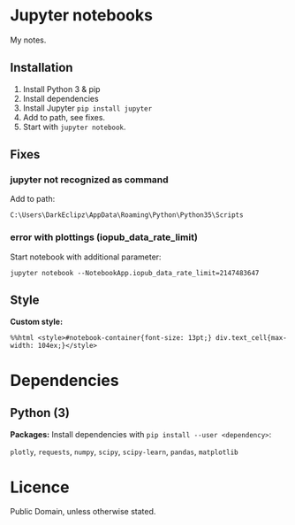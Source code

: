 # Jupyter notebooks
My notes.

## Installation
1. Install Python 3 & pip
2. Install dependencies
2. Install Jupyter `pip install jupyter`
3. Add to path, see fixes.
4. Start with `jupyter notebook`.

## Fixes
### jupyter not recognized as command
Add to path:

`C:\Users\DarkEclipz\AppData\Roaming\Python\Python35\Scripts`

### error with plottings (iopub\_data\_rate_limit)
Start notebook with additional parameter:

`jupyter notebook --NotebookApp.iopub_data_rate_limit=2147483647`

## Style

**Custom style:**

`%%html <style>#notebook-container{font-size: 13pt;} div.text_cell{max-width: 104ex;}</style>`

# Dependencies
## Python (3)

**Packages:**
Install dependencies with `pip install --user <dependency>`:

`plotly`, `requests`, `numpy`, `scipy`, `scipy-learn`, `pandas`, `matplotlib`

# Licence
Public Domain, unless otherwise stated.
